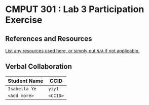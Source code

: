 # CMPUT 301 : Lab 3 Participation Exercise

## References and Resources

[List any resources used here, or simply put `N/A` if not applicable.
](https://developer.android.com/reference/java/io/Serializable)

## Verbal Collaboration

| Student Name | CCID      |
| ------------ | --------- |
| `Isabella Ye`    | `yiy1` |
| `<Add more>` | `<CCID>`  |
